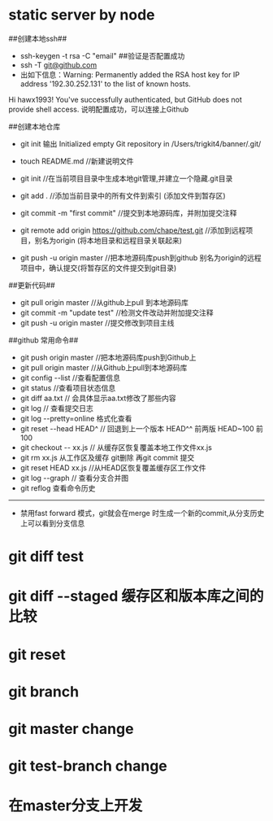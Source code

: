 static server by node 
======================

##创建本地ssh##
* ssh-keygen -t rsa -C "email" 
##验证是否配置成功
* ssh -T git@github.com
* 出如下信息：Warning: Permanently added the RSA host key for IP address '192.30.252.131' to the list of known hosts.

Hi hawx1993! You've successfully authenticated, but GitHub does not provide shell access. 说明配置成功，可以连接上Github

##创建本地仓库
* git init
输出 Initialized empty Git repository in /Users/trigkit4/banner/.git/

* touch README.md //新建说明文件
* git init //在当前项目目录中生成本地git管理,并建立一个隐藏.git目录
* git add . //添加当前目录中的所有文件到索引 (添加文件到暂存区)
* git commit -m "first commit" //提交到本地源码库，并附加提交注释
* git remote add origin https://github.com/chape/test.git //添加到远程项目，别名为origin (将本地目录和远程目录关联起来)
* git push -u origin master //把本地源码库push到github 别名为origin的远程项目中，确认提交(将暂存区的文件提交到git目录)


##更新代码##
* git pull origin master //从github上pull 到本地源码库
* git commit -m "update test" //检测文件改动并附加提交注释
* git push -u origin master //提交修改到项目主线

##github 常用命令##

* git push origin master //把本地源码库push到Github上
* git pull origin master //从Github上pull到本地源码库
* git config --list //查看配置信息
* git status //查看项目状态信息 
* git diff aa.txt // 会具体显示aa.txt修改了那些内容
* git log // 查看提交日志
* git log --pretty=online 格式化查看
* git reset --head HEAD^ // 回退到上一个版本 HEAD^^ 前两版 HEAD~100 前100
* git checkout -- xx.js // 从缓存区恢复覆盖本地工作文件xx.js
* git rm xx.js 从工作区及缓存 git删除 再git commit 提交
* git reset HEAD xx.js //从HEAD区恢复覆盖缓存区工作文件
* git  log --graph // 查看分支合并图
* git reflog 查看命令历史
______
* 禁用fast forward 模式，git就会在merge 时生成一个新的commit,从分支历史上可以看到分支信息


# git diff test
# git diff --staged 缓存区和版本库之间的比较
# git reset
# git branch
# git master change
# git test-branch change
# 在master分支上开发  
